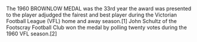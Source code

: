 The 1960 BROWNLOW MEDAL was the 33rd year the award was presented to the player adjudged the fairest and best player during the Victorian Football League (VFL) home and away season.[1] John Schultz of the Footscray Football Club won the medal by polling twenty votes during the 1960 VFL season.[2]
